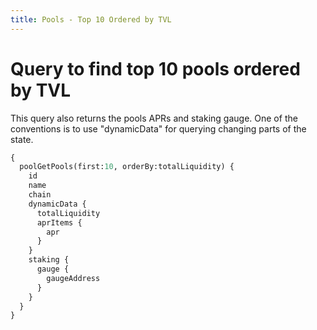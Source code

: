```yaml
---
title: Pools - Top 10 Ordered by TVL
---
```


# Query to find top 10 pools ordered by TVL

This query also returns the pools APRs and staking gauge. One of the conventions is to use "dynamicData" for querying changing parts of the state.

```graphql
{
  poolGetPools(first:10, orderBy:totalLiquidity) {
    id
    name
    chain
    dynamicData {
      totalLiquidity
      aprItems {
        apr
      }
    }
    staking {
      gauge {
        gaugeAddress
      }
    }
  }
}
```
